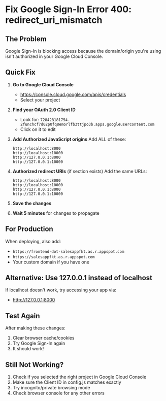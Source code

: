 # Fix Google Sign-In Error 400: redirect_uri_mismatch

## The Problem
Google Sign-In is blocking access because the domain/origin you're using isn't authorized in your Google Cloud Console.

## Quick Fix

1. **Go to Google Cloud Console**
   - https://console.cloud.google.com/apis/credentials
   - Select your project

2. **Find your OAuth 2.0 Client ID**
   - Look for: `728428181754-2funchcf7d02p0fq8emorlfb3ttjpo3b.apps.googleusercontent.com`
   - Click on it to edit

3. **Add Authorized JavaScript origins**
   Add ALL of these:
   ```
   http://localhost:8000
   http://localhost:10000
   http://127.0.0.1:8000
   http://127.0.0.1:10000
   ```

4. **Authorized redirect URIs** (if section exists)
   Add the same URLs:
   ```
   http://localhost:8000
   http://localhost:10000
   http://127.0.0.1:8000
   http://127.0.0.1:10000
   ```

5. **Save the changes**

6. **Wait 5 minutes** for changes to propagate

## For Production
When deploying, also add:
- `https://frontend-dot-salesappfkt.as.r.appspot.com`
- `https://salesappfkt.as.r.appspot.com`
- Your custom domain if you have one

## Alternative: Use 127.0.0.1 instead of localhost
If localhost doesn't work, try accessing your app via:
- http://127.0.0.1:8000

## Test Again
After making these changes:
1. Clear browser cache/cookies
2. Try Google Sign-In again
3. It should work!

## Still Not Working?
1. Check if you selected the right project in Google Cloud Console
2. Make sure the Client ID in config.js matches exactly
3. Try incognito/private browsing mode
4. Check browser console for any other errors